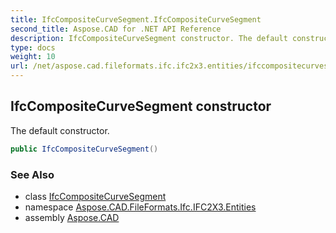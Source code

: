 ```yaml
---
title: IfcCompositeCurveSegment.IfcCompositeCurveSegment
second_title: Aspose.CAD for .NET API Reference
description: IfcCompositeCurveSegment constructor. The default constructor
type: docs
weight: 10
url: /net/aspose.cad.fileformats.ifc.ifc2x3.entities/ifccompositecurvesegment/ifccompositecurvesegment/
---
```

## IfcCompositeCurveSegment constructor

The default constructor.

```csharp
public IfcCompositeCurveSegment()
```

### See Also

* class [IfcCompositeCurveSegment](../)
* namespace [Aspose.CAD.FileFormats.Ifc.IFC2X3.Entities](../../ifccompositecurvesegment/)
* assembly [Aspose.CAD](../../../)


